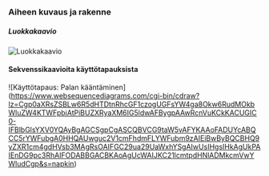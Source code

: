 ### Aiheen kuvaus ja rakenne

##### Luokkakaavio

![Luokkakaavio](https://yuml.me/bf80dc51)

#### Sekvenssikaavioita käyttötapauksista

![Käyttötapaus: Palan kääntäminen] (https://www.websequencediagrams.com/cgi-bin/cdraw?lz=Cgp0aXRsZSBLw6R5dHTDtnRhcGF1czogUGFsYW4ga8Okw6RudMOkbWluZW4KTWFpbiAtPiBUZXRyaXM6IG5ldwAFBygpAAwRcnVuKCkKACUGIC0-IFBlbGlsYXV0YQAyBgAGCSgpCgASCQBVCG9taW5vAFYKAAoFADUYcABQCC5rYWFubgA0HHQAUwguc2V1cmFhdmFLYWFubm9zAIEiBwByBQCBHQ9yZXR1cm4gdHVsb3MAgRsOAIFGC29ua29UaWxhYSgAIwUsIHgsIHkAgUkPAIEnDG9pc3RhAIFODABBGACBKAoAgUcWAIJKC21lcmtpdHNlADMkcmVwYWludCgp&s=napkin)
